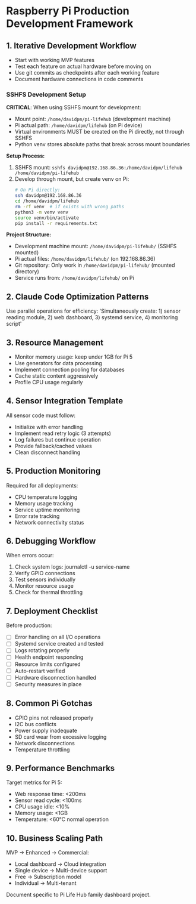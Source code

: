 # Raspberry Pi Production Development Framework

## 1. Iterative Development Workflow
- Start with working MVP features
- Test each feature on actual hardware before moving on
- Use git commits as checkpoints after each working feature
- Document hardware connections in code comments

### SSHFS Development Setup
**CRITICAL**: When using SSHFS mount for development:
- Mount point: `/home/davidpm/pi-lifehub` (development machine)
- Pi actual path: `/home/davidpm/lifehub` (on Pi device)
- Virtual environments MUST be created on the Pi directly, not through SSHFS
- Python venv stores absolute paths that break across mount boundaries

**Setup Process:**
1. SSHFS mount: `sshfs davidpm@192.168.86.36:/home/davidpm/lifehub /home/davidpm/pi-lifehub`
2. Develop through mount, but create venv on Pi:
   ```bash
   # On Pi directly:
   ssh davidpm@192.168.86.36
   cd /home/davidpm/lifehub
   rm -rf venv  # if exists with wrong paths
   python3 -m venv venv
   source venv/bin/activate
   pip install -r requirements.txt
   ```

**Project Structure:**
- Development machine mount: `/home/davidpm/pi-lifehub/` (SSHFS mounted)
- Pi actual files: `/home/davidpm/lifehub/` (on 192.168.86.36)
- Git repository: Only work in `/home/davidpm/pi-lifehub/` (mounted directory)
- Service runs from: `/home/davidpm/lifehub/` on Pi

## 2. Claude Code Optimization Patterns
Use parallel operations for efficiency:
'Simultaneously create: 1) sensor reading module, 2) web dashboard, 3) systemd service, 4) monitoring script'

## 3. Resource Management
- Monitor memory usage: keep under 1GB for Pi 5
- Use generators for data processing
- Implement connection pooling for databases
- Cache static content aggressively
- Profile CPU usage regularly

## 4. Sensor Integration Template
All sensor code must follow:
- Initialize with error handling
- Implement read retry logic (3 attempts)
- Log failures but continue operation
- Provide fallback/cached values
- Clean disconnect handling

## 5. Production Monitoring
Required for all deployments:
- CPU temperature logging
- Memory usage tracking  
- Service uptime monitoring
- Error rate tracking
- Network connectivity status

## 6. Debugging Workflow
When errors occur:
1. Check system logs: journalctl -u service-name
2. Verify GPIO connections
3. Test sensors individually
4. Monitor resource usage
5. Check for thermal throttling

## 7. Deployment Checklist
Before production:
- [ ] Error handling on all I/O operations
- [ ] Systemd service created and tested
- [ ] Logs rotating properly
- [ ] Health endpoint responding
- [ ] Resource limits configured
- [ ] Auto-restart verified
- [ ] Hardware disconnection handled
- [ ] Security measures in place

## 8. Common Pi Gotchas
- GPIO pins not released properly
- I2C bus conflicts
- Power supply inadequate
- SD card wear from excessive logging
- Network disconnections
- Temperature throttling

## 9. Performance Benchmarks
Target metrics for Pi 5:
- Web response time: <200ms
- Sensor read cycle: <100ms  
- CPU usage idle: <10%
- Memory usage: <1GB
- Temperature: <60°C normal operation

## 10. Business Scaling Path
MVP → Enhanced → Commercial:
- Local dashboard → Cloud integration
- Single device → Multi-device support
- Free → Subscription model
- Individual → Multi-tenant

Document specific to Pi Life Hub family dashboard project.